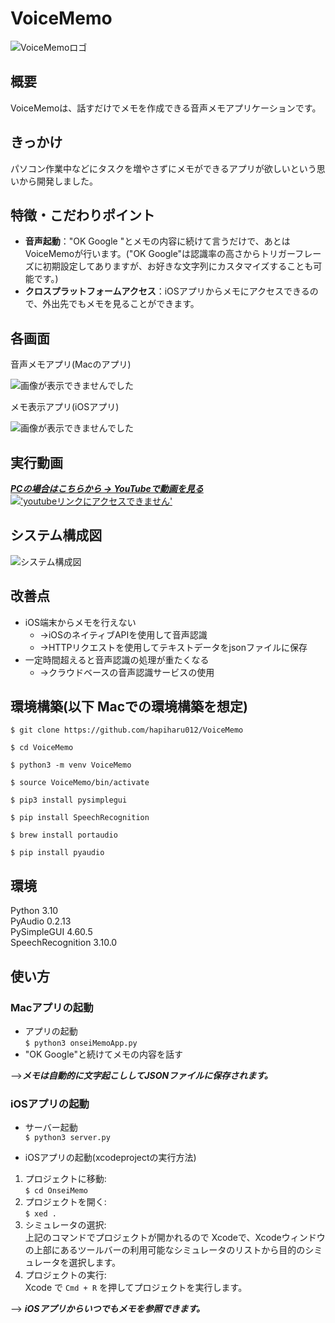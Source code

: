 # VoiceMemo  
![VoiceMemoロゴ](https://github.com/hapiharu012/VoiceMemo/assets/120043995/251f554b-85f3-4aaf-9c79-5c9b2469d3c4)

## 概要
VoiceMemoは、話すだけでメモを作成できる音声メモアプリケーションです。
## きっかけ　
パソコン作業中などにタスクを増やさずにメモができるアプリが欲しいという思いから開発しました。

## 特徴・こだわりポイント
- **音声起動**："OK Google "とメモの内容に続けて言うだけで、あとはVoiceMemoが行います。("OK Google"は認識率の高さからトリガーフレーズに初期設定してありますが、お好きな文字列にカスタマイズすることも可能です。)
- **クロスプラットフォームアクセス**：iOSアプリからメモにアクセスできるので、外出先でもメモを見ることができます。
## 各画面

音声メモアプリ(Macのアプリ)  

![画像が表示できませんでした](https://github.com/hapiharu012/VoiceMemo/assets/120043995/c59061f1-e595-45d6-a581-672218b2857e "macのアプリ")

メモ表示アプリ(iOSアプリ)

![画像が表示できませんでした](https://github.com/hapiharu012/VoiceMemo/assets/120043995/4f25510f-f052-407b-9bc8-92f56cbae38e "macのアプリ")

## 実行動画
  [***PCの場合はこちらから -> YouTubeで動画を見る***](https://youtu.be/M2Y4HJP6TT8)
[!['youtubeリンクにアクセスできません'](https://github.com/hapiharu012/VoiceMemo/assets/120043995/a937a01b-4330-4815-b15e-b722f9072e1f)](https://youtu.be/M2Y4HJP6TT8)

## システム構成図
![システム構成図](https://github.com/hapiharu012/VoiceMemo/assets/120043995/84576f7e-115a-458b-b216-a6c12a2e0a04)

## 改善点
- iOS端末からメモを行えない
  - →iOSのネイティブAPIを使用して音声認識
  - →HTTPリクエストを使用してテキストデータをjsonファイルに保存
- 一定時間超えると音声認識の処理が重たくなる
  - →クラウドベースの音声認識サービスの使用
## 環境構築(以下 Macでの環境構築を想定)
`$ git clone https://github.com/hapiharu012/VoiceMemo`

`$ cd VoiceMemo`

`$ python3 -m venv VoiceMemo`

`$ source VoiceMemo/bin/activate`

`$ pip3 install pysimplegui`

`$ pip install SpeechRecognition`

`$ brew install portaudio`

`$ pip install pyaudio`

## 環境
Python  3.10  
PyAudio  0.2.13  
PySimpleGUI  4.60.5  
SpeechRecognition  3.10.0  

## 使い方
### Macアプリの起動
- アプリの起動  
    `$ python3 onseiMemoApp.py`
- "OK Google"と続けてメモの内容を話す
  
-->***メモは自動的に文字起こししてJSONファイルに保存されます。***

### iOSアプリの起動
- サーバー起動  
`$ python3 server.py`  

- iOSアプリの起動(xcodeprojectの実行方法)  
1. プロジェクトに移動:  
  `$ cd OnseiMemo `  
2. プロジェクトを開く:  
  `$ xed .`  
3. シミュレータの選択:  
  上記のコマンドでプロジェクトが開かれるので
  Xcodeで、Xcodeウィンドウの上部にあるツールバーの利用可能なシミュレータのリストから目的のシミュレータを選択します。
  4. プロジェクトの実行:  
  Xcode で `Cmd + R` を押してプロジェクトを実行します。

--> ***iOSアプリからいつでもメモを参照できます。***
